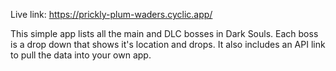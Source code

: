 Live link: https://prickly-plum-waders.cyclic.app/

This simple app lists all the main and DLC bosses in Dark Souls. Each boss is a drop down that shows it's location and drops.
It also includes an API link to pull the data into your own app.
